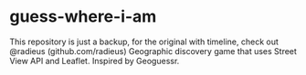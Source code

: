 # guess-where-i-am

This repository is just a backup, for the original with timeline, check out @radieus (github.com/radieus)
Geographic discovery game that uses Street View API and Leaflet. Inspired by Geoguessr.
